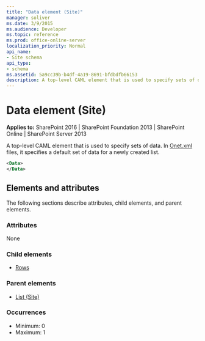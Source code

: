 ```yaml
---
title: "Data element (Site)"
manager: soliver
ms.date: 3/9/2015
ms.audience: Developer
ms.topic: reference
ms.prod: office-online-server
localization_priority: Normal
api_name:
- Site schema
api_type:
- schema
ms.assetid: 5a9cc39b-b4df-4a19-8691-bfdbdfb66153
description: A top-level CAML element that is used to specify sets of data.
---
```


# Data element (Site)

**Applies to:** SharePoint 2016 | SharePoint Foundation 2013 | SharePoint Online | SharePoint Server 2013
  
A top-level CAML element that is used to specify sets of data. In [Onet.xml](https://msdn.microsoft.com/library/b99d6657-d9ae-4135-a43c-c58cdfcdc6c1%28Office.15%29.aspx) files, it specifies a default set of data for a newly created list. 
  
```XML
<Data>
</Data>
```

## Elements and attributes

The following sections describe attributes, child elements, and parent elements.

### Attributes

None
   
### Child elements

- [Rows](rows-element-site.md)
   
### Parent elements

- [List (Site)](list-element-site.md)
   
### Occurrences

- Minimum: 0
- Maximum: 1  

<br/> 
   

